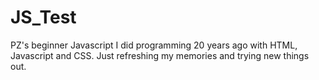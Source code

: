 # JS_Test
PZ's beginner Javascript
I did programming 20 years ago with HTML, Javascript and CSS.
Just refreshing my memories and trying new things out.
